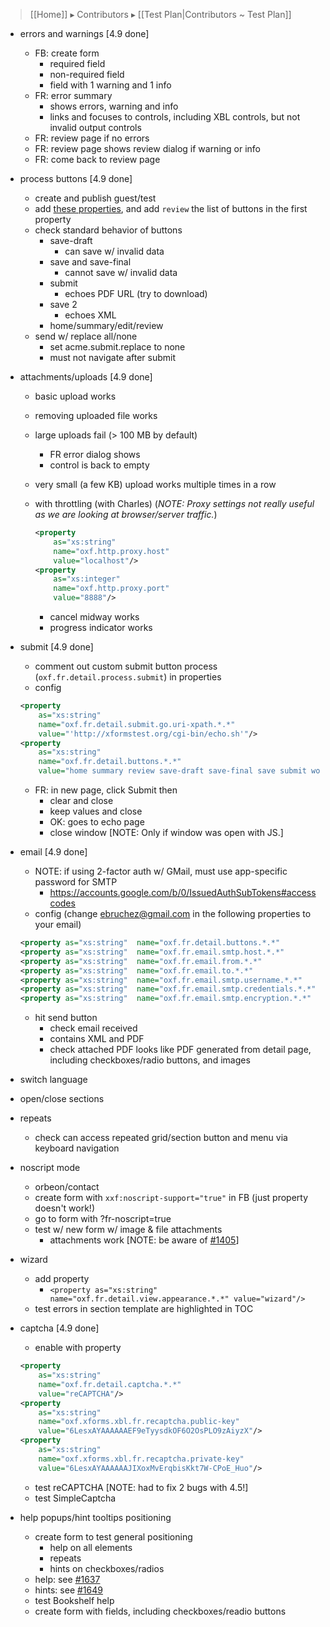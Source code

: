 > [[Home]] ▸ Contributors ▸ [[Test Plan|Contributors ~ Test Plan]]

- errors and warnings [4.9 done]
    - FB: create form 
        - required field
        - non-required field
        - field with 1 warning and 1 info
    - FR: error summary
        - shows errors, warning and info
        - links and focuses to controls, including XBL controls, but not invalid output controls
    - FR: review page if no errors
    - FR: review page shows review dialog if warning or info
    - FR: come back to review page
- process buttons [4.9 done]
    - create and publish guest/test
    - add [these properties][2], and add `review` the list of buttons in the first property
    - check standard behavior of buttons
        - save-draft
            - can save w/ invalid data
        - save and save-final
            - cannot save w/ invalid data
        - submit
            - echoes PDF URL (try to download)
        - save 2
            - echoes XML
        - home/summary/edit/review
    - send w/ replace all/none
        - set acme.submit.replace to none
        - must not navigate after submit
- attachments/uploads [4.9 done]
    - basic upload works
    - removing uploaded file works
    - large uploads fail (> 100 MB by default)
        - FR error dialog shows
        - control is back to empty
    - very small (a few KB) upload works multiple times in a row
    - with throttling (with Charles) (*NOTE: Proxy settings not really useful as we are looking at browser/server traffic.*)
        
        ```xml
        <property
            as="xs:string"
            name="oxf.http.proxy.host"
            value="localhost"/>
        <property
            as="xs:integer"
            name="oxf.http.proxy.port"
            value="8888"/>
        ```
        - cancel midway works
        - progress indicator works
- submit [4.9 done]
    - comment out custom submit button process (`oxf.fr.detail.process.submit`) in properties
    - config

    ```xml
    <property
        as="xs:string"
        name="oxf.fr.detail.submit.go.uri-xpath.*.*"
        value="'http://xformstest.org/cgi-bin/echo.sh'"/>
    <property
        as="xs:string"
        name="oxf.fr.detail.buttons.*.*"
        value="home summary review save-draft save-final save submit workflow-send"/>
    ```
    - FR: in new page, click Submit then
        - clear and close
        - keep values and close
        - OK: goes to echo page
        - close window [NOTE: Only if window was open with JS.]
- email [4.9 done]
    - NOTE: if using 2-factor auth w/ GMail, must use app-specific password for SMTP
        - https://accounts.google.com/b/0/IssuedAuthSubTokens#accesscodes
    - config (change ebruchez@gmail.com in the following properties to your email)

    ```xml
    <property as="xs:string"  name="oxf.fr.detail.buttons.*.*"           value="save email"/>
    <property as="xs:string"  name="oxf.fr.email.smtp.host.*.*"          value="smtp.gmail.com"/>
    <property as="xs:string"  name="oxf.fr.email.from.*.*"               value="ebruchez@gmail.com"/>
    <property as="xs:string"  name="oxf.fr.email.to.*.*"                 value="ebruchez@gmail.com"/>
    <property as="xs:string"  name="oxf.fr.email.smtp.username.*.*"      value="ebruchez@gmail.com"/>
    <property as="xs:string"  name="oxf.fr.email.smtp.credentials.*.*"   value="**********"/>
    <property as="xs:string"  name="oxf.fr.email.smtp.encryption.*.*"    value="tls"/>
    ```
    - hit send button
      - check email received
      - contains XML and PDF
      - check attached PDF looks like PDF generated from detail page, including checkboxes/radio buttons, and images
- switch language
- open/close sections
- repeats
  - check can access repeated grid/section button and menu via keyboard navigation
- noscript mode
    - orbeon/contact
    - create form with `xxf:noscript-support="true"` in FB (just property doesn't work!)
    - go to form with ?fr-noscript=true
    - test w/ new form w/ image & file attachments
        - attachments work [NOTE: be aware of [#1405][3]]
- wizard
    - add property
        - `<property as="xs:string"  name="oxf.fr.detail.view.appearance.*.*" value="wizard"/>`
    - test errors in section template are highlighted in TOC
- captcha [4.9 done]
    - enable with property
    
    ```xml
    <property
        as="xs:string"
        name="oxf.fr.detail.captcha.*.*"
        value="reCAPTCHA"/>
    <property
        as="xs:string"
        name="oxf.xforms.xbl.fr.recaptcha.public-key"
        value="6LesxAYAAAAAAEF9eTyysdkOF6O2OsPLO9zAiyzX"/>
    <property
        as="xs:string" 
        name="oxf.xforms.xbl.fr.recaptcha.private-key"
        value="6LesxAYAAAAAAJIXoxMvErqbisKkt7W-CPoE_Huo"/>
    ```
    - test reCAPTCHA [NOTE: had to fix 2 bugs with 4.5!]
    - test SimpleCaptcha
- help popups/hint tooltips positioning
    - create form to test general positioning
      - help on all elements
      - repeats
      - hints on checkboxes/radios
    - help: see [#1637][5]
    - hints: see [#1649][6]
    - test Bookshelf help
    - create form with fields, including checkboxes/readio buttons

[2]: https://gist.github.com/ebruchez/5666643
[3]: https://github.com/orbeon/orbeon-forms/issues/1405
[5]: https://github.com/orbeon/orbeon-forms/issues/1637
[6]: https://github.com/orbeon/orbeon-forms/issues/1649